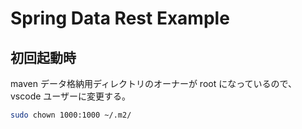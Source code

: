 # Spring Data Rest Example

## 初回起動時

maven データ格納用ディレクトリのオーナーが root になっているので、 vscode ユーザーに変更する。

```sh
sudo chown 1000:1000 ~/.m2/
```


